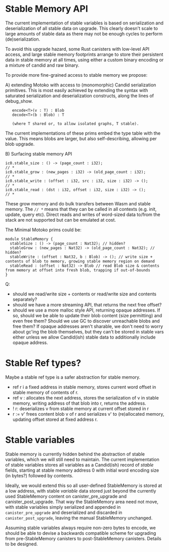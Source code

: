# Stable Memory API

The current implementation of stable variables is based on
serialization and deserialization of all stable data on upgrade. This
clearly doesn't scale to large amounts of stable data as there may not
be enough cycles to perform (de)serialization.

To avoid this upgrade hazard, some Rust canisters with low-level API
access, and large stable memory footprints arrange to store their
persistent data in stable memory at all times, using either a custom
binary encoding or a mixture of candid and raw binary.

To provide more fine-grained access to stable memory we propose:

A) extending Motoko with access to (monomorphic) Candid serialization primitives.
   This is most easily achieved by extending the syntax with saturated serialization and deserialization
   constructs, along the lines of debug_show.

```
   encode<T>(v : T) : Blob
   decode<T>(b : Blob) : T

   (where T shared or, to allow isolated graphs, T stable).
```

The current implementations of these prims embed the type table with the value. This means blobs are larger, but also self-describing, allowing per blob upgrade.



B) Surfacing stable memory API

```
ic0.stable_size : () -> (page_count : i32);                                 // *
ic0.stable_grow : (new_pages : i32) -> (old_page_count : i32);              // *
ic0.stable_write : (offset : i32, src : i32, size : i32) -> ();             // *
ic0.stable_read : (dst : i32, offset : i32, size : i32) -> ();              // *
```

These grow memory and do bulk transfers between Wasm and stable memory.
The `// *` means that they can be called in all contexts (e.g. init, update, query etc).
Direct reads and writes of word-sized data to/from the stack are not supported but can be emulated at cost.

The Minimal Motoko prims could be:

```
module StableMemory {
  stableSize : () -> (page_count : Nat32); // hidden?
  stableGrow : (new_pages : Nat32) -> (old_page_count : Nat32); // hidden?
  stableWrite : (offset : Nat32, b : Blob) -> (); // write size + contents of blob to memory, growing stable memory region on demand
  stableRead : (offset : Nat32) -> Blob // read Blob size & contents from memory at offset into fresh blob, trapping if out-of-bounds
}
```

Q:
* should we read/write size + contents or read/write size and contents separately?
* should we have a more streaming API, that returns the next free offset?
* should we use a more malloc style API, returning opaque addresses. If so, should we be able to update their blob content (size permitting) and even free them? Should we use GC to discover unreachable blobs and free them? If opaque addresses aren't sharable, we don't need to worry about gc'ing the blob themselves, but they can't be stored in stable vars either unless we allow Candid(ish) stable data to additionally include opaque address.

# Stable Ref types?

Maybe a stable ref type is a safer abstraction for stable memory.
* ref r i a fixed address in stable memory, stores current word offset in stable memory of contents of r.
* ref v : allocates the next address, stores the serialization of v in stable memory, writing address of that blob into r, returns the address.
* ! r: deserializes v from stable memory at current offset stored in r
* r := v' frees content blob v of r and serializes v' to (re)allocated memory, updating
  offset stored at fixed address r.


# Stable variables

Stable memory is currently hidden behind the abstraction of stable
variables, which we will still need to maintain. The current
implementation of stable variables stores all variables as a
Candid(ish) record of _stable_ fields, starting at stable memory address 0 with
initial word encoding size (in bytes?) followed by contents.

Ideally, we would extend this so all user-defined StableMemory is stored at a low address, with
stable _variable_ data stored just beyond the currently used StableMemory
content on canister_pre_upgrade and canister_post_upgrade. That way the StableMemory area need not move, with stable variables simply serialized and appended in `canister_pre_upgrade` and deserialized and discarded in `canister_post_upgrade`, leaving the manual StableMemory unchanged.

Assuming stable variables always require non-zero bytes to encode, we should be able to devise a backwards compatible scheme for upgrading from pre-StableMemory canisters to post-StableMemory canisters. Details to be designed.







